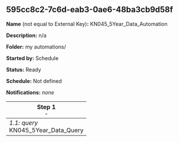 ## 595cc8c2-7c6d-eab3-0ae6-48ba3cb9d58f

**Name** (not equal to External Key)**:** KN045_5Year_Data_Automation

**Description:** n/a

**Folder:** my automations/

**Started by:** Schedule

**Status:** Ready

**Schedule:** Not defined

**Notifications:** _none_


| Step 1<br>_<small>-</small>_ |
| --- |
| _1.1: query_<br>KN045_5Year_Data_Query |
